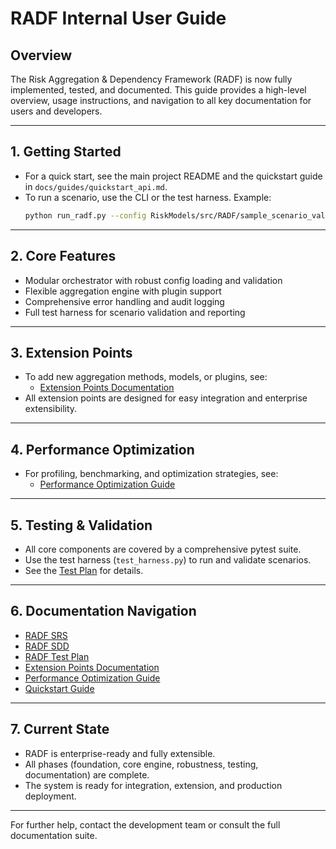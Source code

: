 # RADF Internal User Guide

## Overview
The Risk Aggregation & Dependency Framework (RADF) is now fully implemented, tested, and documented. This guide provides a high-level overview, usage instructions, and navigation to all key documentation for users and developers.

---

## 1. Getting Started
- For a quick start, see the main project README and the quickstart guide in `docs/guides/quickstart_api.md`.
- To run a scenario, use the CLI or the test harness. Example:
  ```bash
  python run_radf.py --config RiskModels/src/RADF/sample_scenario_valid.yaml
  ```

---

## 2. Core Features
- Modular orchestrator with robust config loading and validation
- Flexible aggregation engine with plugin support
- Comprehensive error handling and audit logging
- Full test harness for scenario validation and reporting

---

## 3. Extension Points
- To add new aggregation methods, models, or plugins, see:
  - [Extension Points Documentation](extension_points_documentation.md)
- All extension points are designed for easy integration and enterprise extensibility.

---

## 4. Performance Optimization
- For profiling, benchmarking, and optimization strategies, see:
  - [Performance Optimization Guide](performance_optimization_guide.md)

---

## 5. Testing & Validation
- All core components are covered by a comprehensive pytest suite.
- Use the test harness (`test_harness.py`) to run and validate scenarios.
- See the [Test Plan](RADF_Test_Plan.md) for details.

---

## 6. Documentation Navigation
- [RADF SRS](RADF_SRS.md)
- [RADF SDD](RADF_SDD.md)
- [RADF Test Plan](RADF_Test_Plan.md)
- [Extension Points Documentation](extension_points_documentation.md)
- [Performance Optimization Guide](performance_optimization_guide.md)
- [Quickstart Guide](../../docs/guides/quickstart_api.md)

---

## 7. Current State
- RADF is enterprise-ready and fully extensible.
- All phases (foundation, core engine, robustness, testing, documentation) are complete.
- The system is ready for integration, extension, and production deployment.

---

For further help, contact the development team or consult the full documentation suite.
